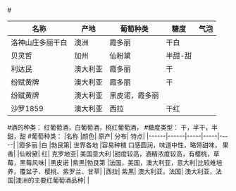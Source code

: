 ﻿﻿﻿﻿﻿#           | 名称  | 产地  | 葡萄种类  | 糖度  |  气泡 ||---|---|---|---|---||洛神山庄多丽干白   | 澳洲  | 霞多丽  | 干白| 贝灵哲  | 加州   | 仙粉黛  | 半甜-甜|  利达民 | 澳大利亚  | 霞多丽  |  干|纷赋黄牌|  澳大利亚 |霞多丽 |  干||纷赋黄牌| 澳大利亚| 黑皮诺，霞多丽| |沙罗1859| 澳大利亚| 西拉| 干红|#酒的种类： 红葡萄酒，白葡萄酒，桃红葡萄酒，#糖度类型： 干，半干，半甜，甜#葡萄种类：|名称 |颜色| 原产| 分布| 特点||------|------|-----|-----|-----||霞多丽 |白 |勃艮第|  世界各地 |容易种植 口感圆润，味道中性，略带甜味， 果香||仙粉黛| 红| 克罗地亚| 美国意大利 |甜度较高，酒精浓度较高，有樱桃，草莓，黑莓风味||黑皮诺 |紫黑|勃艮第 |法国，美国，澳大利亚，意大利|比较难培养，覆盆子、樱桃、紫罗兰、甘草||西拉| 紫黑| 澳大利亚，法国| 澳大利亚，法国|澳洲的主要红葡萄酒品种||